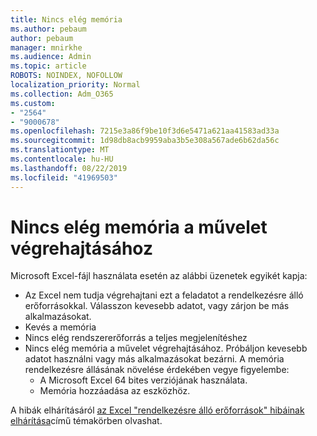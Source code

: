 ```yaml
---
title: Nincs elég memória
ms.author: pebaum
author: pebaum
manager: mnirkhe
ms.audience: Admin
ms.topic: article
ROBOTS: NOINDEX, NOFOLLOW
localization_priority: Normal
ms.collection: Adm_O365
ms.custom:
- "2564"
- "9000678"
ms.openlocfilehash: 7215e3a86f9be10f3d6e5471a621aa41583ad33a
ms.sourcegitcommit: 1d98db8acb9959aba3b5e308a567ade6b62da56c
ms.translationtype: MT
ms.contentlocale: hu-HU
ms.lasthandoff: 08/22/2019
ms.locfileid: "41969503"
---
```

# <a name="there-isnt-enough-memory-to-complete-this-action"></a>Nincs elég memória a művelet végrehajtásához

Microsoft Excel-fájl használata esetén az alábbi üzenetek egyikét kapja:

- Az Excel nem tudja végrehajtani ezt a feladatot a rendelkezésre álló erőforrásokkal. Válasszon kevesebb adatot, vagy zárjon be más alkalmazásokat.
- Kevés a memória
- Nincs elég rendszererőforrás a teljes megjelenítéshez
- Nincs elég memória a művelet végrehajtásához. Próbáljon kevesebb adatot használni vagy más alkalmazásokat bezárni. A memória rendelkezésre állásának növelése érdekében vegye figyelembe: 
    - A Microsoft Excel 64 bites verziójának használata.
    - Memória hozzáadása az eszközhöz.

A hibák elhárításáról [az Excel "rendelkezésre álló erőforrások" hibáinak elhárítása](https://docs.microsoft.com/office/troubleshoot/excel/available-resources-errors)című témakörben olvashat.